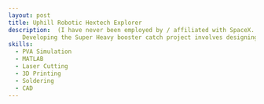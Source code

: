 ```yaml
---
layout: post
title: Uphill Robotic Hextech Explorer
description:  (I have never been employed by / affiliated with SpaceX. This is for demo use only) 
    Developing the Super Heavy booster catch project involves designing a robust launch tower with "chopstick" arms, advanced control systems for precise booster alignment, and integrating sophisticated software for real-time trajectory adjustments and structural engineering to handle immense forces.
skills: 
  - PVA Simulation
  - MATLAB
  - Laser Cutting
  - 3D Printing
  - Soldering
  - CAD
---
```

